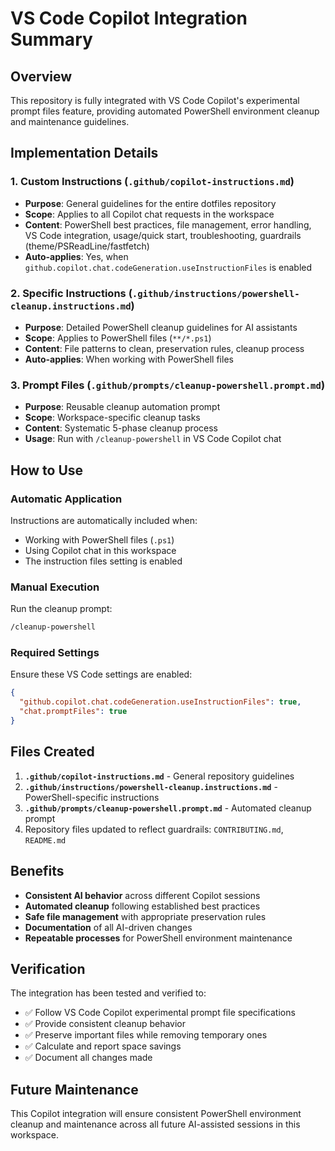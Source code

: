 # VS Code Copilot Integration Summary

## Overview

This repository is fully integrated with VS Code Copilot's experimental prompt files feature, providing automated PowerShell environment cleanup and maintenance guidelines.

## Implementation Details

### 1. Custom Instructions (`.github/copilot-instructions.md`)

- **Purpose**: General guidelines for the entire dotfiles repository
- **Scope**: Applies to all Copilot chat requests in the workspace
- **Content**: PowerShell best practices, file management, error handling, VS Code integration, usage/quick start, troubleshooting, guardrails (theme/PSReadLine/fastfetch)
- **Auto-applies**: Yes, when `github.copilot.chat.codeGeneration.useInstructionFiles` is enabled

### 2. Specific Instructions (`.github/instructions/powershell-cleanup.instructions.md`)

- **Purpose**: Detailed PowerShell cleanup guidelines for AI assistants
- **Scope**: Applies to PowerShell files (`**/*.ps1`)
- **Content**: File patterns to clean, preservation rules, cleanup process
- **Auto-applies**: When working with PowerShell files

### 3. Prompt Files (`.github/prompts/cleanup-powershell.prompt.md`)

- **Purpose**: Reusable cleanup automation prompt
- **Scope**: Workspace-specific cleanup tasks
- **Content**: Systematic 5-phase cleanup process
- **Usage**: Run with `/cleanup-powershell` in VS Code Copilot chat

## How to Use

### Automatic Application

Instructions are automatically included when:

- Working with PowerShell files (`.ps1`)
- Using Copilot chat in this workspace
- The instruction files setting is enabled

### Manual Execution

Run the cleanup prompt:

```bash
/cleanup-powershell
```

### Required Settings

Ensure these VS Code settings are enabled:

```json
{
  "github.copilot.chat.codeGeneration.useInstructionFiles": true,
  "chat.promptFiles": true
}
```

## Files Created

1. **`.github/copilot-instructions.md`** - General repository guidelines
2. **`.github/instructions/powershell-cleanup.instructions.md`** - PowerShell-specific instructions
3. **`.github/prompts/cleanup-powershell.prompt.md`** - Automated cleanup prompt
4. Repository files updated to reflect guardrails: `CONTRIBUTING.md`, `README.md`

## Benefits

- **Consistent AI behavior** across different Copilot sessions
- **Automated cleanup** following established best practices
- **Safe file management** with appropriate preservation rules
- **Documentation** of all AI-driven changes
- **Repeatable processes** for PowerShell environment maintenance

## Verification

The integration has been tested and verified to:

- ✅ Follow VS Code Copilot experimental prompt file specifications
- ✅ Provide consistent cleanup behavior
- ✅ Preserve important files while removing temporary ones
- ✅ Calculate and report space savings
- ✅ Document all changes made

## Future Maintenance

This Copilot integration will ensure consistent PowerShell environment cleanup and maintenance across all future AI-assisted sessions in this workspace.
